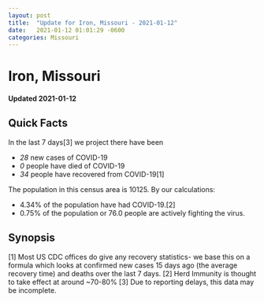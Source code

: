 ```yaml
---
layout: post
title:  "Update for Iron, Missouri - 2021-01-12"
date:   2021-01-12 01:01:29 -0600
categories: Missouri
---
```


# Iron, Missouri
#### Updated 2021-01-12

## Quick Facts

In the last 7 days[3] we project there have been
- *28* new cases of COVID-19
- *0* people have died of COVID-19
- *34* people have recovered from COVID-19[1]

The population in this census area is 10125. By our calculations:
- 4.34% of the population have had COVID-19.[2]
- 0.75% of the population or 76.0 people are actively fighting the virus.

## Synopsis




[1] Most US CDC offices do give any recovery statistics- we base this on a formula which looks at confirmed new cases
15 days ago (the average recovery time) and deaths over the last 7 days.
[2] Herd Immunity is thought to take effect at around ~70-80%
[3] Due to reporting delays, this data may be incomplete. 
    